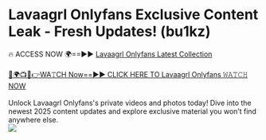 # Lavaagrl Onlyfans Exclusive Content Leak - Fresh Updates! (bu1kz)

🔥 ACCESS NOW 🌍==►► <a href="https://tinyurl.com/kvy9nzfs" rel="nofollow">Lavaagrl Onlyfans Latest Collection</a>
<br><br>
[🔴🌍📺📱👉WA𝚃CH Now==►► CLICK HERE TO Lavaagrl Onlyfans 𝚆𝙰𝚃𝙲𝙷 NOW](https://tinyurl.com/kvy9nzfs)
<br><br>
Unlock Lavaagrl Onlyfans's private videos and photos today! Dive into the newest 2025 content updates and explore exclusive material you won’t find anywhere else.
<br>
<a href="https://tinyurl.com/kvy9nzfs" rel="nofollow" data-target="animated-image.originalLink"><img src="https://camo.githubusercontent.com/8a4f000d20f83aca3bf7ec5f350d767afa0574a8a352519fd8cfa583a6f93a33/68747470733a2f2f692e696d6775722e636f6d2f644a486b345a712e676966" data-canonical-src="https://i.imgur.com/dJHk4Zq.gif" style="max-width: 100%; display: inline-block;" data-target="animated-image.originalImage"></a>
<br>
